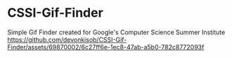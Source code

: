 # CSSI-Gif-Finder
Simple Gif Finder created for Google's Computer Science Summer Institute
https://github.com/devonkisob/CSSI-Gif-Finder/assets/69870002/6c27ff6e-1ec8-47ab-a5b0-782c8772093f
